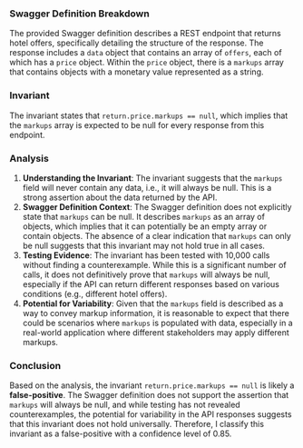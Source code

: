 ### Swagger Definition Breakdown
The provided Swagger definition describes a REST endpoint that returns hotel offers, specifically detailing the structure of the response. The response includes a `data` object that contains an array of `offers`, each of which has a `price` object. Within the `price` object, there is a `markups` array that contains objects with a monetary value represented as a string.

### Invariant
The invariant states that `return.price.markups == null`, which implies that the `markups` array is expected to be null for every response from this endpoint.

### Analysis
1. **Understanding the Invariant**: The invariant suggests that the `markups` field will never contain any data, i.e., it will always be null. This is a strong assertion about the data returned by the API.
2. **Swagger Definition Context**: The Swagger definition does not explicitly state that `markups` can be null. It describes `markups` as an array of objects, which implies that it can potentially be an empty array or contain objects. The absence of a clear indication that `markups` can only be null suggests that this invariant may not hold true in all cases.
3. **Testing Evidence**: The invariant has been tested with 10,000 calls without finding a counterexample. While this is a significant number of calls, it does not definitively prove that `markups` will always be null, especially if the API can return different responses based on various conditions (e.g., different hotel offers).
4. **Potential for Variability**: Given that the `markups` field is described as a way to convey markup information, it is reasonable to expect that there could be scenarios where `markups` is populated with data, especially in a real-world application where different stakeholders may apply different markups.

### Conclusion
Based on the analysis, the invariant `return.price.markups == null` is likely a **false-positive**. The Swagger definition does not support the assertion that `markups` will always be null, and while testing has not revealed counterexamples, the potential for variability in the API responses suggests that this invariant does not hold universally. Therefore, I classify this invariant as a false-positive with a confidence level of 0.85.
